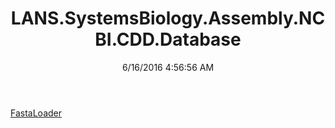 ﻿---
title: LANS.SystemsBiology.Assembly.NCBI.CDD.Database
date: 6/16/2016 4:56:56 AM
---

[FastaLoader](T-LANS.SystemsBiology.Assembly.NCBI.CDD.Database.FastaLoader.html)
